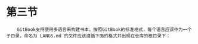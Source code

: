 # 第三节

        GitBook支持使用多语言来构建书本。按照GitBook的标准格式，每个语言应该作为一个子目录，命名为 LANGS.md 的文件应该遵循下面的格式并出现在仓库的根目录下：